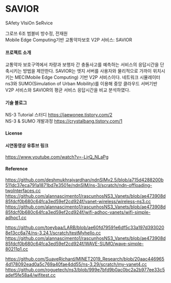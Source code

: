 # SAVIOR
SAfety VIsiOn SeRvice

그로쓰 6조 범블비 방수정, 전재원   
Mobile Edge Computing기반 교통약자보호 V2P 서비스: SAVIOR

#### 프로젝트 소개
교통약자 보호구역에서 차량과 보행자 간 충돌사고를  예측하는 서비스의 응답시간을 단축시키는 방법을 제안한다. 
SAVIOR는 엣지 서버를 사용자와 물리적으로 가까이 위치시키는 MEC(Mobile Edge Computing) 기반 V2P 서비스이다. 
네트워크 시뮬레이터 ns3와 SUMO(Simulation of Urban Mobility)를 이용해 중앙 클라우드 서버기반 V2P 서비스와 SAVIOR의 평균 서비스 응답시간을 비교 분석하였다.  

#### 기술 블로그
NS-3 Tutorial 스터디 https://jaewonee.tistory.com/2  
NS-3 & SUMO 개발과정 https://crystalbang.tistory.com/1
#### License

#### 시연동영상 유튜브 링크
https://www.youtube.com/watch?v=-LjrQ_NLaPg

#### Reference
https://github.com/deshmukhrajvardhan/ndnSIMv2.5/blob/a715d4288200b511dc37eca791a1871bd7e3501e/ndnSIM/ns-3/scratch/ndn-offloading-twoInterfaces.cc  
https://github.com/alannascimento1/rascunhosNS3_Vanets/blob/ae473908d85fdcf0b680c64fca3ed59ef2cd924f/vanet-wireless/wireless-ns3.cc  
https://github.com/alannascimento1/rascunhosNS3_Vanets/blob/ae473908d85fdcf0b680c64fca3ed59ef2cd924f/wifi-adhoc-vanets/wifi-simple-adhoc1.cc  

https://github.com/toeybaa/LARB/blob/ae60fd79591e6df5c33a197d3930208e13cc6a74/ns-3.24.1/scratch/testMyhello.cc  
https://github.com/alannascimento1/rascunhosNS3_Vanets/blob/ae473908d85fdcf0b680c64fca3ed59ef2cd924f/WAVE-SUMO/wave-simple-80211p1.cc  

https://github.com/SuaveRichard/MINET2019_Research/blob/20aac4469654d178092ead0a5c769a40fae4dd55/ns-3.29/scratch/my-vanet4.cc  
https://github.com/roguetech/ns3/blob/999e7bfd9b0ac0bc2a2b977ee33c5adef5fe58a4/wifitest.cc
